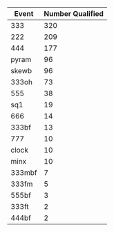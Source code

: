 |Event|Number Qualified|
|--|--|
|333|320
|222|209
|444|177
|pyram|96
|skewb|96
|333oh|73
|555|38
|sq1|19
|666|14
|333bf|13
|777|10
|clock|10
|minx|10
|333mbf|7
|333fm|5
|555bf|3
|333ft|2
|444bf|2
